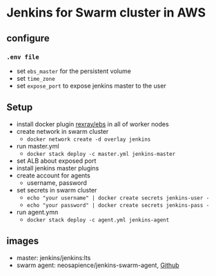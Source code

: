 # Jenkins for Swarm cluster in AWS

## configure

### `.env file`
* set `ebs_master` for the persistent volume
* set `time_zone`
* set `expose_port` to expose jenkins master to the user

## Setup
* install docker plugin [rexray/ebs](https://rexray.readthedocs.io/en/stable/user-guide/schedulers/docker/plug-ins/aws/#elastic-block-service) in all of worker nodes
* create network in swarm cluster
  * `docker network create -d overlay jenkins`
* run master.yml
  * `docker stack deploy -c master.yml jenkins-master`
* set ALB about exposed port
* install jenkins master plugins
* create account for agents
  * username, password
* set secrets in swarm cluster
  * `echo "your username" | docker create secrets jenkins-user -`
  * `echo "your password" | docker create secrets jenkins-pass -`
* run agent.ymn
  * `docker stack deploy -c agent.yml jenkins-agent`

## images
* master: jenkins/jenkins:lts
* swarm agent: neosapience/jenkins-swarm-agent, [Github](https://github.com/neosapience/jenkins-swarm-agent)
